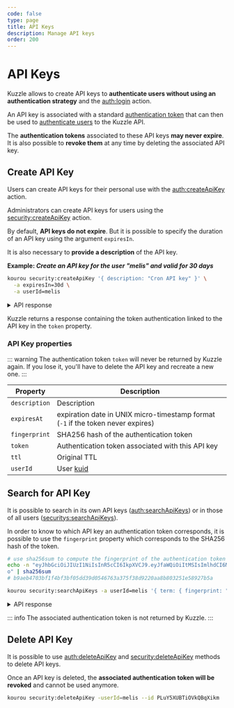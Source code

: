 ```yaml
---
code: false
type: page
title: API Keys
description: Manage API keys 
order: 200
---
```


# API Keys

Kuzzle allows to create API keys to **authenticate users without using an authentication strategy** and the [auth:login](/core/2/references/controllers/auth/login) action.

An API key is associated with a standard [authentication token](/core/2/guides/main-concepts/5-authentication#authentication-token) that can then be used to [authenticate users](/core/2/api/controllers/auth/login) to the Kuzzle API.

The **authentication tokens** associated to these API keys **may never expire**. It is also possible to **revoke them** at any time by deleting the associated API key.

## Create API Key

Users can create API keys for their personal use with the [auth:createApiKey](/core/2/references/controllers/auth/create-api-key) action.

Administrators can create API keys for users using the [security:createApiKey](/core/2/references/controllers/security/create-api-key) action.

By default, **API keys do not expire**. But it is possible to specify the duration of an API key using the argument `expiresIn`.

It is also necessary to **provide a description** of the API key.

**Example: _Create an API key for the user "melis" and valid for 30 days_**
```bash
kourou security:createApiKey '{ description: "Cron API key" }' \
  -a expiresIn=30d \
  -a userId=melis
```

<details><summary>API response</summary>

```js
{
  "description": "Cron API key",
  "expiresAt": 1608466769443,
  "fingerprint": "b9aeb4703bf1f4bf3bf05dd39d0546763a375f38d9220aa8b803251e58927b5a",
  "token": "eyJhbGciOiJIUzI1NiIsInR5cCI6IkpXVCJ9.eyJfaWQiOiItMSIsImlhdCI6MTYwNTg3NDc2OSwiZXhwIjoxNjA4NDY2NzY5fQ.8O6Nq6qTRcQCiU1YcOiXnGrsZj-kDIMi0awtX3kofio",
  "ttl": 2592000000,
  "userId": "melis",
  "_kuzzle_info": {
    "author": "melis",
    "createdAt": 1605874769445,
    "updatedAt": null,
    "updater": null
  }
}
```

</details>


Kuzzle returns a response containing the token authentication linked to the API key in the `token` property.

### API Key properties

::: warning
The authentication token `token` will never be returned by Kuzzle again. If you lose it, you'll have to delete the API key and recreate a new one.
:::

| Property      | Description                                                                       |
|---------------|-----------------------------------------------------------------------------------|
| `description` | Description                                                                       |
| `expiresAt`   | expiration date in UNIX micro-timestamp format (`-1` if the token never expires)  |
| `fingerprint` | SHA256 hash of the authentication token                                           |
| `token`       | Authentication token associated with this API key                                 |
| `ttl`         | Original TTL                                                                      |
| `userId`      | User [kuid](/core/2/guides/main-concepts/5-authentication#kuzzle-user-identifier) |

## Search for API Key

It is possible to search in its own API keys ([auth:searchApiKeys](/core/2/references/controllers/auth/search-api-keys)) or in those of all users ([securitys:searchApiKeys](/core/2/references/controllers/securitys/search-api-keys)).


In order to know to which API key an authentication token corresponds, it is possible to use the `fingerprint` property which corresponds to the SHA256 hash of the token.

```bash
# use sha256sum to compute the fingerprint of the authentication token
echo -n "eyJhbGciOiJIUzI1NiIsInR5cCI6IkpXVCJ9.eyJfaWQiOiItMSIsImlhdCI6MTYwNTg3NDc2OSwiZXhwIjoxNjA4NDY2NzY5fQ.8O6Nq6qTRcQCiU1YcOiXnGrsZj-kDIMi0awtX3kofi
o" | sha256sum
# b9aeb4703bf1f4bf3bf05dd39d0546763a375f38d9220aa8b803251e58927b5a

kourou security:searchApiKeys -a userId=melis '{ term: { fingerprint: "b9aeb4703bf1f4bf3bf05dd39d0546763a375f38d9220aa8b803251e58927b5a" } }'
```
<details><summary>API response</summary>

```js
{
  "hits": [
    {
      "_id": "PLuY5XUBTiOVkQBqXikm",
      "_source": {
        "description": "Cron API key",
        "expiresAt": 1608466769443,
        "fingerprint": "b9aeb4703bf1f4bf3bf05dd39d0546763a375f38d9220aa8b803251e58927b5a",
        "ttl": 2592000000,
        "userId": "melis"
      }
    }
  ],
  "total": 1
}
```

</details>

::: info
The associated authentication token is not returned by Kuzzle.
:::

## Delete API Key

It is possible to use [auth:deleteApiKey](/core/2/references/controllers/auth/delete-api-key) and [security:deleteApiKey](/core/2/references/controllers/security/delete-api-key) methods to delete API keys.

Once an API key is deleted, the **associated authentication token will be revoked** and cannot be used anymore.

```bash
kourou security:deleteApiKey -userId=melis --id PLuY5XUBTiOVkQBqXikm
```
